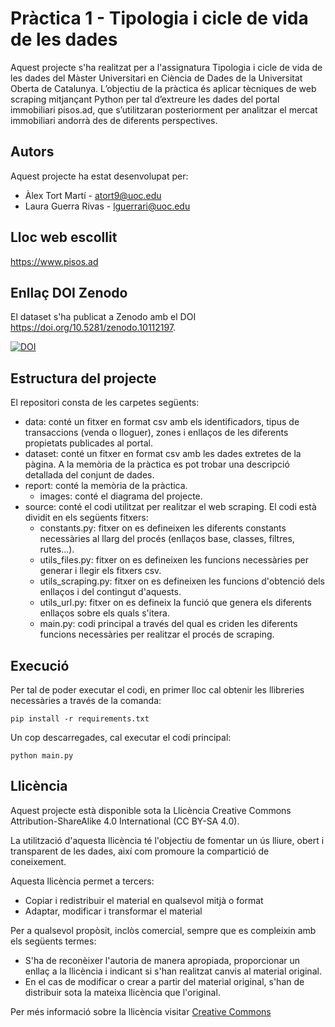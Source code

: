 # Pràctica 1 - Tipologia i cicle de vida de les dades

Aquest projecte s'ha realitzat per a l'assignatura Tipologia i cicle de vida de les dades del Màster Universitari en Ciència de Dades de la Universitat Oberta de Catalunya. L’objectiu de la pràctica és aplicar tècniques de web scraping mitjançant Python per tal d’extreure les dades del portal immobiliari pisos.ad, que s’utilitzaran posteriorment per analitzar el mercat immobiliari andorrà des de diferents perspectives. 

## Autors
Aquest projecte ha estat desenvolupat per:
* Àlex Tort Martí - atort9@uoc.edu
* Laura Guerra Rivas - lguerrari@uoc.edu

## Lloc web escollit

https://www.pisos.ad

## Enllaç DOI Zenodo

El dataset s'ha publicat a Zenodo amb el DOI https://doi.org/10.5281/zenodo.10112197. 

[![DOI](https://zenodo.org/badge/DOI/10.5281/zenodo.10112197.svg)](https://doi.org/10.5281/zenodo.10112197)

## Estructura del projecte

El repositori consta de les carpetes següents:
* data: conté un fitxer en format csv amb els identificadors, tipus de transaccions (venda o lloguer), zones i enllaços de les diferents propietats publicades al portal. 
* dataset: conté un fitxer en format csv amb les dades extretes de la pàgina. A la memòria de la pràctica es pot trobar una descripció detallada del conjunt de dades.
* report: conté la memòria de la pràctica. 
  * images: conté el diagrama del projecte.
* source: conté el codi utilitzat per realitzar el web scraping. El codi està dividit en els següents fitxers:
  * constants.py: fitxer on es defineixen les diferents constants necessàries al llarg del procés (enllaços base, classes, filtres, rutes...).
  * utils_files.py: fitxer on es defineixen les funcions necessàries per generar i llegir els fitxers csv. 
  * utils_scraping.py: fitxer on es defineixen les funcions d'obtenció dels enllaços i del contingut d'aquests.
  * utils_url.py: fitxer on es defineix la funció que genera els diferents enllaços sobre els quals s'itera. 
  * main.py: codi principal a través del qual es criden les diferents funcions necessàries per realitzar el procés de scraping.
    
## Execució

Per tal de poder executar el codi, en primer lloc cal obtenir les llibreries necessàries a través de la comanda:

```
pip install -r requirements.txt
```

Un cop descarregades, cal executar el codi principal:

```
python main.py
```

## Llicència
Aquest projecte està disponible sota la Llicència Creative Commons Attribution-ShareAlike 4.0 International (CC BY-SA 4.0). 

La utilització d'aquesta llicència té l'objectiu de fomentar un ús lliure, obert i transparent de les dades, així com promoure la compartició de coneixement.

Aquesta llicència permet a tercers:

* Copiar i redistribuir el material en qualsevol mitjà o format
* Adaptar, modificar i transformar el material

Per a qualsevol propòsit, inclòs comercial, sempre que es compleixin amb els següents termes:

* S'ha de reconèixer l'autoria de manera apropiada, proporcionar un enllaç a la llicència i indicant si s'han realitzat canvis al material original.
* En el cas de modificar o crear a partir del material original, s'han de distribuir sota la mateixa llicència que l'original.

Per més informació sobre la llicència visitar [Creative Commons](https://creativecommons.org/licenses/by-sa/4.0/deed.es)

